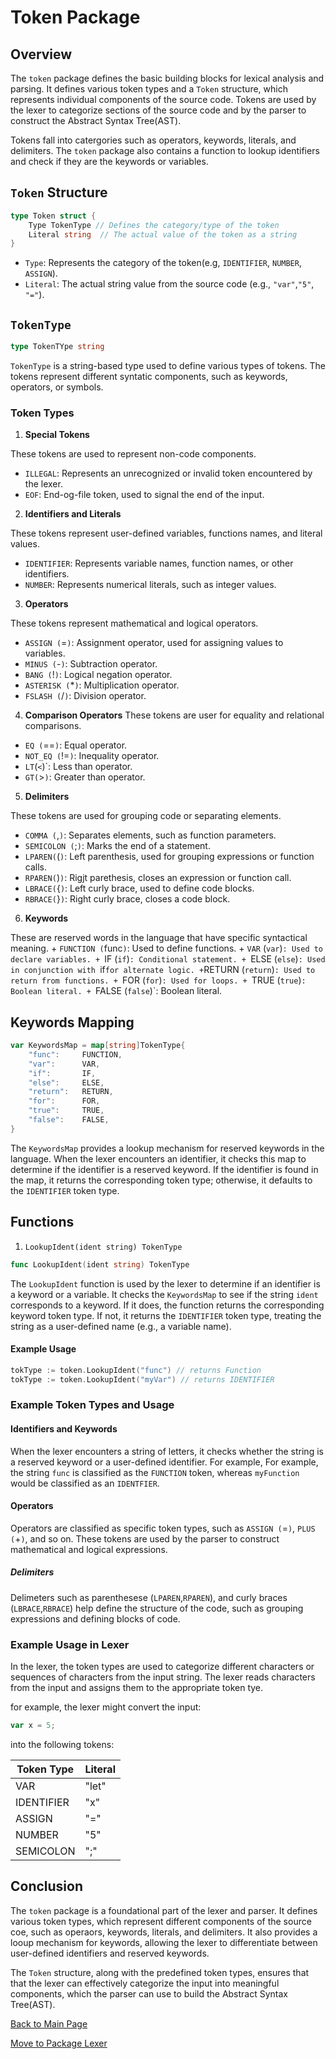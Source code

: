 # Token Package

## Overview
The `token` package defines the basic building blocks for lexical analysis and parsing. It defines various token types and a `Token` structure, which represents individual components of the source code. Tokens are used by the lexer to categorize sections of the source code and by the parser to construct the Abstract Syntax Tree(AST).

Tokens fall into catergories such as operators, keywords, literals, and delimiters. The `token` package also contains a function to lookup identifiers and check if they are the keywords or variables.

## `Token` Structure
```go
type Token struct {
    Type TokenType // Defines the category/type of the token
    Literal string  // The actual value of the token as a string
}
```
+ `Type`: Represents the category of the token(e.g, `IDENTIFIER`, `NUMBER`, `ASSIGN`).
+ `Literal`: The actual string value from the source code (e.g., `"var"`,`"5"`, `"="`).

## `TokenType`
```go
type TokenTYpe string
```
`TokenType` is a string-based type used to define various types of tokens. The tokens represent different syntatic components, such as keywords, operators, or symbols.

### Token Types
1. **Special Tokens**

These tokens are used to represent non-code components.
  + `ILLEGAL`: Represents an unrecognized or invalid token encountered by the lexer.
  + `EOF`: End-og-file token, used to signal the end of the input.
  
  2. **Identifiers and Literals**

These tokens represent user-defined variables, functions names, and literal values.
  + `IDENTIFIER`: Represents variable names, function names, or other identifiers.
  + `NUMBER`: Represents numerical literals, such as integer values.
   3. **Operators**
   
   These tokens represent mathematical and logical operators.
   + `ASSIGN (`=`)`: Assignment operator, used for assigning values to variables.
   + `MINUS (`-`)`: Subtraction operator.
   + `BANG (`!`)`: Logical negation operator.
   + `ASTERISK (`*`)`: Multiplication operator.
   + `FSLASH (`/`)`: Division operator. 

   4. **Comparison Operators**
   These tokens are user for equality and relational comparisons.
   + `EQ (`==`)`: Equal operator.
   + `NOT_EQ (`!=`)`: Inequality operator.
   + `LT`(`<`)`: Less than operator.
   + `GT(`>`)`: Greater than operator.

   5. **Delimiters**

   These tokens are used for grouping code or separating elements.
   + `COMMA (`,`)`: Separates elements, such as function parameters.
   + `SEMICOLON (`;`)`: Marks the end of a statement.
   + `LPAREN(`(`)`: Left parenthesis, used for grouping expressions or function calls.
   + `RPAREN(`)`)`: Rigjt parethesis, closes an expression or function call.
   + `LBRACE(`{`)`: Left curly brace, used to define code blocks.
   + `RBRACE(`}`)`: Right curly brace, closes a code block.

   6. **Keywords**

   These are reserved words in the language that have specific syntactical meaning.
    + `FUNCTION (`func`)`: Used to define functions.
    + `VAR` (`var`)`: Used to declare variables.
    + `IF (`if`)`: Conditional statement.
    + `ELSE (`else`)`: Used in conjunction with `if` for alternate logic.
    + `RETURN (`return`)`: Used to return from functions.
    + `FOR (`for`)`: Used for loops.
    + `TRUE (`true`)`: Boolean literal.
    + `FALSE (`false`)`: Boolean literal.

## Keywords Mapping
```go
var KeywordsMap = map[string]TokenType{
    "func":     FUNCTION,
    "var":      VAR,
    "if":       IF,
    "else":     ELSE,
    "return":   RETURN,
    "for":      FOR,
    "true":     TRUE,
    "false":    FALSE,
}
```

The `KeywordsMap` provides a lookup mechanism for reserved keywords in the language. When the lexer encounters an identifier, it checks this map to determine if the identifier is a reserved keyword. If the identifier is found in the map, it returns the corresponding token type; otherwise, it defaults to the `IDENTIFIER` token type.

## Functions
1. `LookupIdent(ident string) TokenType`
```go
func LookupIdent(ident string) TokenType
```
The `LookupIdent` function is used by the lexer to determine if an identifier is a keyword or a variable. It checks the `KeywordsMap` to see if the string `ident` corresponds to a keyword. If it does, the function returns the corresponding keyword token type. If not, it returns the `IDENTIFIER` token type, treating the string as a user-defined name (e.g., a variable name).

#### Example Usage
```go
tokType := token.LookupIdent("func") // returns Function
tokType := token.LookupIdent("myVar") // returns IDENTIFIER
```
### Example Token Types and Usage

#### Identifiers and Keywords

When the lexer encounters a string of letters, it checks whether the string is a reserved keyword or a user-defined identifier. For example, For example, the string `func` is classified as the `FUNCTION` token, whereas `myFunction` would be classified as an `IDENTFIER`.

#### Operators 

Operators are classified as specific token types, such as `ASSIGN (`=`)`, `PLUS (`+`)`, and so on. These tokens are used by the parser to construct mathematical and logical expressions.

##### Delimiters

Delimeters such as parenthesese (`LPAREN`,`RPAREN`), and curly braces (`LBRACE`,`RBRACE`) help define the structure of the code, such as grouping expressions and defining blocks of code.

### Example Usage in Lexer

In the lexer, the token types are used to categorize different characters or sequences of characters from the input string. The lexer reads characters from the input and assigns them to the appropriate token tye.

for example, the lexer might convert the input:
```go
var x = 5;
```
into the following tokens:
<table>
  <thead>
    <tr>
      <th>Token Type</th>
      <th>Literal</th>
    </tr>
  </thead>
  <tbody>
    <tr>
      <td>VAR</td>
      <td>"let"</td>
    </tr>
    <tr>
      <td>IDENTIFIER</td>
      <td>"x"</td>
    </tr>
    <tr>
      <td>ASSIGN</td>
      <td>"="</td>
    </tr>
    <tr>
      <td>NUMBER</td>
      <td>"5"</td>
    </tr>
    <tr>
      <td>SEMICOLON</td>
      <td>";"</td>
    </tr>
  </tbody>
</table>

## Conclusion

The `token` package is a foundational part of the lexer and parser. It defines various token types, which represent different components of the source coe, such as operaors, keywords, literals, and delimiters. It also provides a looup mechanism for keywords, allowing the lexer to differentiate between user-defined identifiers and reserved keywords.

The `Token` structure, along with the predefined token types, ensures that that the lexer can effectively categorize the input into meaningful components, which the parser can use to build the Abstract Syntax Tree(AST).

[Back to Main Page](../README.md#documnentation)

[Move to Package Lexer](/documentation/lexer.md)
